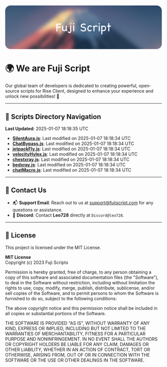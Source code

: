 ![Banner](.github/b.webp)

# 🌍 **We are Fuji Script**

Our global team of developers is dedicated to creating powerful, open-source scripts for Rise Client, designed to enhance your experience and unlock new possibilities! 🌟

---
<!-- SCRIPTS_NAVIGATION_START -->
## 📂 **Scripts Directory Navigation**

**Last Updated**: 2025-01-07 18:18:35 UTC

- **[SilentAura.js](scripts/SilentAura.js)**: Last modified on 2025-01-07 18:18:34 UTC
- **[ChatBypass.js](scripts/ChatBypass.js)**: Last modified on 2025-01-07 18:18:34 UTC
- **[jetpackFly.js](scripts/jetpackFly.js)**: Last modified on 2025-01-07 18:18:34 UTC
- **[velocityHylex.js](scripts/velocityHylex.js)**: Last modified on 2025-01-07 18:18:34 UTC
- **[chestxray.js](scripts/chestxray.js)**: Last modified on 2025-01-07 18:18:34 UTC
- **[bedxray.js](scripts/bedxray.js)**: Last modified on 2025-01-07 18:18:34 UTC
- **[chatMacro.js](scripts/chatMacro.js)**: Last modified on 2025-01-07 18:18:34 UTC

<!-- SCRIPTS_NAVIGATION_END -->

---

## 💬 **Contact Us**  
- 📬 **Support Email**: Reach out to us at [support@fujiscript.com](mailto:support@fujiscript.com) for any questions or assistance.  
- 💬 **Discord**: Contact **Leo728** directly at `Discord@leo728`.

---

## 📜 **License**

This project is licensed under the MIT License.  

**MIT License**  
Copyright (c) 2023 Fuji Scripts  

Permission is hereby granted, free of charge, to any person obtaining a copy of this software and associated documentation files (the "Software"), to deal in the Software without restriction, including without limitation the rights to use, copy, modify, merge, publish, distribute, sublicense, and/or sell copies of the Software, and to permit persons to whom the Software is furnished to do so, subject to the following conditions:  

The above copyright notice and this permission notice shall be included in all copies or substantial portions of the Software.  

THE SOFTWARE IS PROVIDED "AS IS", WITHOUT WARRANTY OF ANY KIND, EXPRESS OR IMPLIED, INCLUDING BUT NOT LIMITED TO THE WARRANTIES OF MERCHANTABILITY, FITNESS FOR A PARTICULAR PURPOSE AND NONINFRINGEMENT. IN NO EVENT SHALL THE AUTHORS OR COPYRIGHT HOLDERS BE LIABLE FOR ANY CLAIM, DAMAGES OR OTHER LIABILITY, WHETHER IN AN ACTION OF CONTRACT, TORT OR OTHERWISE, ARISING FROM, OUT OF OR IN CONNECTION WITH THE SOFTWARE OR THE USE OR OTHER DEALINGS IN THE SOFTWARE.  
